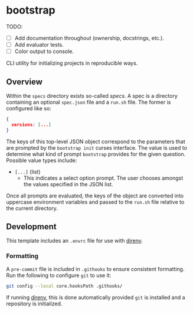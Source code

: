 # bootstrap

TODO:
- [ ] Add documentation throughout (ownership, docstrings, etc.).
- [ ] Add evaluator tests.
- [ ] Color output to console.

CLI utility for initializing projects in reproducible ways.

## Overview

Within the `specs` directory exists so-called *specs*. A spec is a directory
containing an optional `spec.json` file and a `run.sh` file. The former is
configured like so:

```spec.json
{
  versions: [...]
}
```

The keys of this top-level JSON object correspond to the parameters that are
prompted by the `bootstrap init` curses interface. The value is used to
determine what kind of prompt `bootstrap` provides for the given question.
Possible value types include:

* `[...]` (list)
  * This indicates a select option prompt. The user chooses amongst the values
    specified in the JSON list.

Once all prompts are evaluated, the keys of the object are converted into
uppercase environment variables and passed to the `run.sh` file relative to the
current directory.

## Development

This template includes an `.envrc` file for use with [direnv](https://direnv.net/).

### Formatting

A `pre-commit` file is included in `.githooks` to ensure consistent formatting.
Run the following to configure `git` to use it:

```bash
git config --local core.hooksPath .githooks/
```

If running [direnv](https://direnv.net/), this is done automatically provided
`git` is installed and a repository is initialized.
